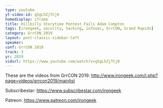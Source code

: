 ```yaml
---
type: youtube
yt-video-id: q5gLhZjTCj0
homedisplay: iframe
title: Hillbilly Storytime Pentest Fails Adam Compton
tags: [irongeek, security, hacking, infosec, GrrCON, Grand Rapids]
category: GrrCON_2019
layout: post-classic-sidebar-left
speaker: 
conf: GrrCON 2019
track: 3
yr: 2019
vidurl: https://www.youtube.com/watch?v=q5gLhZjTCj0
---
```

These are the videos from GrrCON 2019:
http://www.irongeek.com/i.php?page=videos/grrcon2019/mainlist

Subscribestar:
https://www.subscribestar.com/irongeek

Patreon:
https://www.patreon.com/irongeek